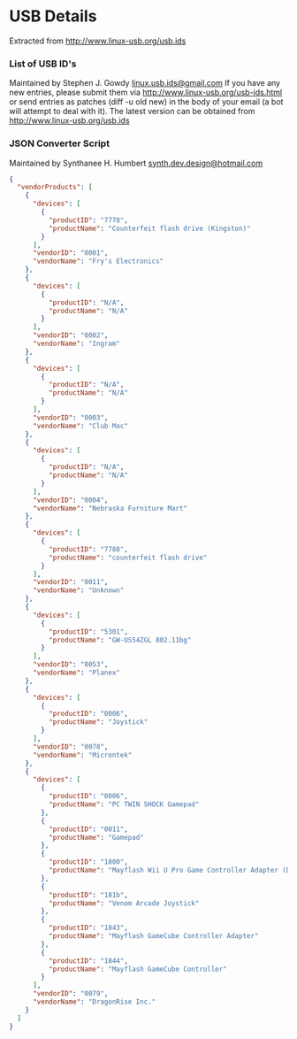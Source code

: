# USB Details
Extracted from http://www.linux-usb.org/usb.ids

### List of USB ID's
Maintained by Stephen J. Gowdy <linux.usb.ids@gmail.com>
If you have any new entries, please submit them via
http://www.linux-usb.org/usb-ids.html
or send entries as patches (diff -u old new) in the
body of your email (a bot will attempt to deal with it).
The latest version can be obtained from
http://www.linux-usb.org/usb.ids

### JSON Converter Script
Maintained by Synthanee H. Humbert <synth.dev.design@hotmail.com>

```json
{
  "vendorProducts": [
    {
      "devices": [
        {
          "productID": "7778",
          "productName": "Counterfeit flash drive (Kingston)"
        }
      ],
      "vendorID": "0001",
      "vendorName": "Fry's Electronics"
    },
    {
      "devices": [
        {
          "productID": "N/A",
          "productName": "N/A"
        }
      ],
      "vendorID": "0002",
      "vendorName": "Ingram"
    },
    {
      "devices": [
        {
          "productID": "N/A",
          "productName": "N/A"
        }
      ],
      "vendorID": "0003",
      "vendorName": "Club Mac"
    },
    {
      "devices": [
        {
          "productID": "N/A",
          "productName": "N/A"
        }
      ],
      "vendorID": "0004",
      "vendorName": "Nebraska Furniture Mart"
    },
    {
      "devices": [
        {
          "productID": "7788",
          "productName": "counterfeit flash drive"
        }
      ],
      "vendorID": "0011",
      "vendorName": "Unknown"
    },
    {
      "devices": [
        {
          "productID": "5301",
          "productName": "GW-US54ZGL 802.11bg"
        }
      ],
      "vendorID": "0053",
      "vendorName": "Planex"
    },
    {
      "devices": [
        {
          "productID": "0006",
          "productName": "Joystick"
        }
      ],
      "vendorID": "0078",
      "vendorName": "Microntek"
    },
    {
      "devices": [
        {
          "productID": "0006",
          "productName": "PC TWIN SHOCK Gamepad"
        },
        {
          "productID": "0011",
          "productName": "Gamepad"
        },
        {
          "productID": "1800",
          "productName": "Mayflash Wii U Pro Game Controller Adapter (DirectInput)"
        },
        {
          "productID": "181b",
          "productName": "Venom Arcade Joystick"
        },
        {
          "productID": "1843",
          "productName": "Mayflash GameCube Controller Adapter"
        },
        {
          "productID": "1844",
          "productName": "Mayflash GameCube Controller"
        }
      ],
      "vendorID": "0079",
      "vendorName": "DragonRise Inc."
    }
  ]
}
```

